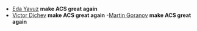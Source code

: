 - [Eda Yavuz](https://github.com/Eddayavuz) **make ACS great again**
- [Victor Dichev](https://github.com/VvdichevV) **make ACS great again**
-[Martin Goranov](https://github.com/MartiGO) **make ACS great again**
